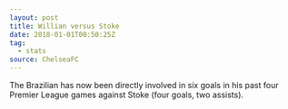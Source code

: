 ```yaml
---  
layout: post
title: Willian versus Stoke
date: 2018-01-01T00:50:25Z
tag:
  - stats
source: ChelseaFC
---
```

 
The Brazilian has now been directly involved in six goals in his past four Premier League games against Stoke (four goals, two assists).